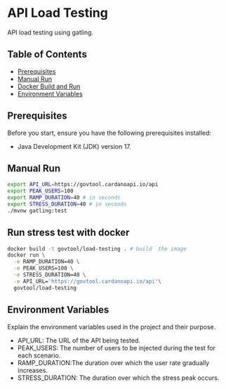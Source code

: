 # API Load Testing

API load testing using gatling.

## Table of Contents

- [Prerequisites](#prerequisites)
- [Manual Run](#manual-run)
- [Docker Build and Run](#docker-build-and-run)
- [Environment Variables](#environment-variables)

## Prerequisites

Before you start, ensure you have the following prerequisites installed:
- Java Development Kit (JDK) version 17.

## Manual Run

```bash
export API_URL=https://govtool.cardanoapi.io/api
export PEAK_USERS=100
export RAMP_DURATION=40 # in seconds
export STRESS_DURATION=40 # in seconds
./mvnw gatling:test
```

## Run stress test with docker

```bash
docker build -t govtool/load-testing . # build  the image
docker run \
  -e RAMP_DURATION=40 \
  -e PEAK_USERS=100 \
  -e STRESS_DURATION=40 \
  -e API_URL='https://govtool.cardanoapi.io/api'\
  govtool/load-testing
```

## Environment Variables
Explain the environment variables used in the project and their purpose.

- API_URL: The URL of the API being tested.
- PEAK_USERS:  The number of users to be injected during the test for each scenario.
- RAMP_DURATION:The duration over which the user rate gradually increases.
- STRESS_DURATION: The duration over which the stress peak occurs.
